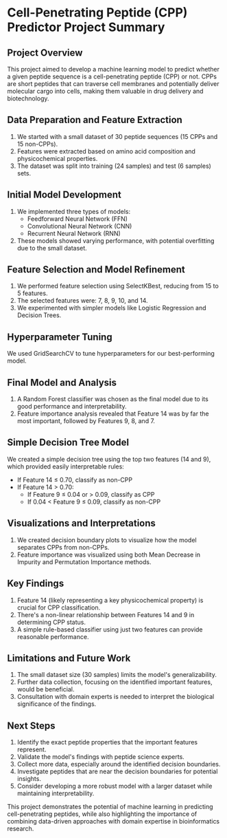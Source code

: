 # Cell-Penetrating Peptide (CPP) Predictor Project Summary

## Project Overview
This project aimed to develop a machine learning model to predict whether a given peptide sequence is a cell-penetrating peptide (CPP) or not. CPPs are short peptides that can traverse cell membranes and potentially deliver molecular cargo into cells, making them valuable in drug delivery and biotechnology.

## Data Preparation and Feature Extraction
1. We started with a small dataset of 30 peptide sequences (15 CPPs and 15 non-CPPs).
2. Features were extracted based on amino acid composition and physicochemical properties.
3. The dataset was split into training (24 samples) and test (6 samples) sets.

## Initial Model Development
1. We implemented three types of models:
   - Feedforward Neural Network (FFN)
   - Convolutional Neural Network (CNN)
   - Recurrent Neural Network (RNN)
2. These models showed varying performance, with potential overfitting due to the small dataset.

## Feature Selection and Model Refinement
1. We performed feature selection using SelectKBest, reducing from 15 to 5 features.
2. The selected features were: 7, 8, 9, 10, and 14.
3. We experimented with simpler models like Logistic Regression and Decision Trees.

## Hyperparameter Tuning
We used GridSearchCV to tune hyperparameters for our best-performing model.

## Final Model and Analysis
1. A Random Forest classifier was chosen as the final model due to its good performance and interpretability.
2. Feature importance analysis revealed that Feature 14 was by far the most important, followed by Features 9, 8, and 7.

## Simple Decision Tree Model
We created a simple decision tree using the top two features (14 and 9), which provided easily interpretable rules:
- If Feature 14 ≤ 0.70, classify as non-CPP
- If Feature 14 > 0.70:
  - If Feature 9 ≤ 0.04 or > 0.09, classify as CPP
  - If 0.04 < Feature 9 ≤ 0.09, classify as non-CPP

## Visualizations and Interpretations
1. We created decision boundary plots to visualize how the model separates CPPs from non-CPPs.
2. Feature importance was visualized using both Mean Decrease in Impurity and Permutation Importance methods.

## Key Findings
1. Feature 14 (likely representing a key physicochemical property) is crucial for CPP classification.
2. There's a non-linear relationship between Features 14 and 9 in determining CPP status.
3. A simple rule-based classifier using just two features can provide reasonable performance.

## Limitations and Future Work
1. The small dataset size (30 samples) limits the model's generalizability.
2. Further data collection, focusing on the identified important features, would be beneficial.
3. Consultation with domain experts is needed to interpret the biological significance of the findings.

## Next Steps
1. Identify the exact peptide properties that the important features represent.
2. Validate the model's findings with peptide science experts.
3. Collect more data, especially around the identified decision boundaries.
4. Investigate peptides that are near the decision boundaries for potential insights.
5. Consider developing a more robust model with a larger dataset while maintaining interpretability.

This project demonstrates the potential of machine learning in predicting cell-penetrating peptides, while also highlighting the importance of combining data-driven approaches with domain expertise in bioinformatics research.
